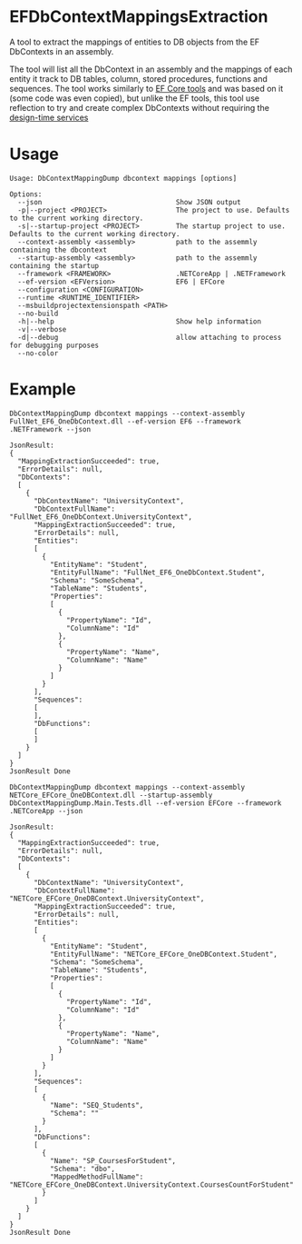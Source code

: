 # EFDbContextMappingsExtraction
A tool to extract the mappings of entities to DB objects from the EF DbContexts in an assembly.

The tool will list all the DbContext in an assembly and the mappings of each entity it track to DB tables, column, stored procedures, functions and sequences.
The tool works similarly to [EF Core tools](https://docs.microsoft.com/en-us/ef/core/cli/dotnet) and was based on it (some code was even copied), but unlike the EF tools, this tool use reflection to try and create complex DbContexts without requiring the [design-time services](https://docs.microsoft.com/en-us/ef/core/cli/services) 

# Usage

```
Usage: DbContextMappingDump dbcontext mappings [options]

Options:
  --json                                 Show JSON output
  -p|--project <PROJECT>                 The project to use. Defaults to the current working directory.
  -s|--startup-project <PROJECT>         The startup project to use. Defaults to the current working directory.
  --context-assembly <assembly>          path to the assemmly containing the dbcontext
  --startup-assembly <assembly>          path to the assemmly containing the startup
  --framework <FRAMEWORK>                .NETCoreApp | .NETFramework
  --ef-version <EFVersion>               EF6 | EFCore
  --configuration <CONFIGURATION>
  --runtime <RUNTIME_IDENTIFIER>
  --msbuildprojectextensionspath <PATH>
  --no-build
  -h|--help                              Show help information
  -v|--verbose
  -d|--debug                             allow attaching to process for debugging purposes
  --no-color
```


# Example
`DbContextMappingDump dbcontext mappings --context-assembly FullNet_EF6_OneDbContext.dll --ef-version EF6 --framework .NETFramework --json`
```
JsonResult:
{
  "MappingExtractionSucceeded": true,
  "ErrorDetails": null,
  "DbContexts":
  [
    {
      "DbContextName": "UniversityContext",
      "DbContextFullName": "FullNet_EF6_OneDbContext.UniversityContext",
      "MappingExtractionSucceeded": true,
      "ErrorDetails": null,
      "Entities":
      [
        {
          "EntityName": "Student",
          "EntityFullName": "FullNet_EF6_OneDbContext.Student",
          "Schema": "SomeSchema",
          "TableName": "Students",
          "Properties":
          [
            {
              "PropertyName": "Id",
              "ColumnName": "Id"
            },
            {
              "PropertyName": "Name",
              "ColumnName": "Name"
            }
          ]
        }
      ],
      "Sequences":
      [
      ],
      "DbFunctions":
      [
      ]
    }
  ]
}
JsonResult Done
```

`DbContextMappingDump dbcontext mappings --context-assembly NETCore_EFCore_OneDBContext.dll --startup-assembly DbContextMappingDump.Main.Tests.dll --ef-version EFCore --framework .NETCoreApp --json`
```
JsonResult:
{
  "MappingExtractionSucceeded": true,
  "ErrorDetails": null,
  "DbContexts":
  [
    {
      "DbContextName": "UniversityContext",
      "DbContextFullName": "NETCore_EFCore_OneDBContext.UniversityContext",
      "MappingExtractionSucceeded": true,
      "ErrorDetails": null,
      "Entities":
      [
        {
          "EntityName": "Student",
          "EntityFullName": "NETCore_EFCore_OneDBContext.Student",
          "Schema": "SomeSchema",
          "TableName": "Students",
          "Properties":
          [
            {
              "PropertyName": "Id",
              "ColumnName": "Id"
            },
            {
              "PropertyName": "Name",
              "ColumnName": "Name"
            }
          ]
        }
      ],
      "Sequences":
      [
        {
          "Name": "SEQ_Students",
          "Schema": ""
        }
      ],
      "DbFunctions":
      [
        {
          "Name": "SP_CoursesForStudent",
          "Schema": "dbo",
          "MappedMethodFullName": "NETCore_EFCore_OneDBContext.UniversityContext.CoursesCountForStudent"
        }
      ]
    }
  ]
}
JsonResult Done
```